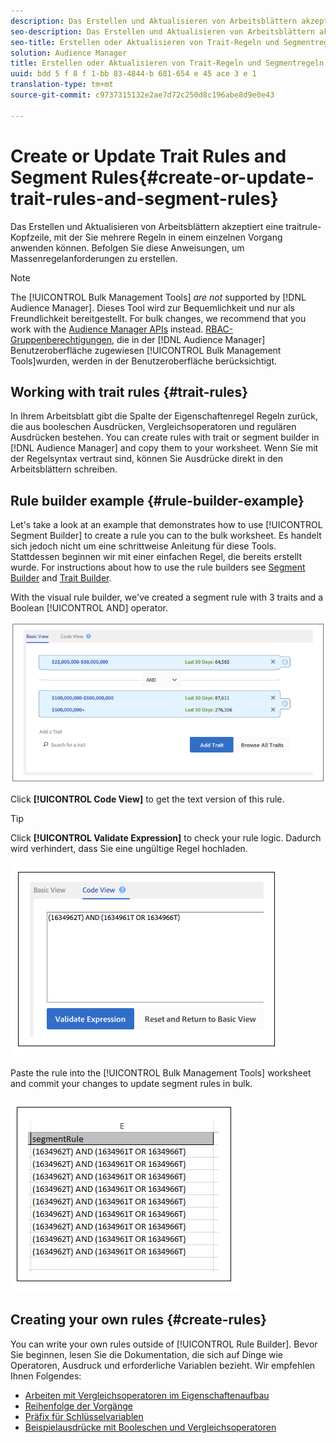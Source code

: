 ```yaml
---
description: Das Erstellen und Aktualisieren von Arbeitsblättern akzeptiert eine traitrule-Kopfzeile, mit der Sie mehrere Regeln in einem einzelnen Vorgang anwenden können. Befolgen Sie diese Anweisungen, um Massenregelanforderungen zu erstellen.
seo-description: Das Erstellen und Aktualisieren von Arbeitsblättern akzeptiert eine traitrule-Kopfzeile, mit der Sie mehrere Regeln in einem einzelnen Vorgang anwenden können. Befolgen Sie diese Anweisungen, um Massenregelanforderungen zu erstellen.
seo-title: Erstellen oder Aktualisieren von Trait-Regeln und Segmentregeln
solution: Audience Manager
title: Erstellen oder Aktualisieren von Trait-Regeln und Segmentregeln
uuid: bdd 5 f 8 f 1-bb 83-4844-b 681-654 e 45 ace 3 e 1
translation-type: tm+mt
source-git-commit: c9737315132e2ae7d72c250d8c196abe8d9e0e43

---
```



# Create or Update Trait Rules and Segment Rules{#create-or-update-trait-rules-and-segment-rules}

Das Erstellen und Aktualisieren von Arbeitsblättern akzeptiert eine traitrule-Kopfzeile, mit der Sie mehrere Regeln in einem einzelnen Vorgang anwenden können. Befolgen Sie diese Anweisungen, um Massenregelanforderungen zu erstellen.

<!-- 

<p>c_bulk_rules.xml </p>

 -->

>[!NOTE]
>
>The [!UICONTROL Bulk Management Tools] *are not* supported by [!DNL Audience Manager]. Dieses Tool wird zur Bequemlichkeit und nur als Freundlichkeit bereitgestellt. For bulk changes, we recommend that you work with the [Audience Manager APIs](../../api/rest-api-main/aam-api-getting-started.md) instead. [RBAC-Gruppenberechtigungen,](../../features/administration/administration-overview.md) die in der [!DNL Audience Manager] Benutzeroberfläche zugewiesen [!UICONTROL Bulk Management Tools]wurden, werden in der Benutzeroberfläche berücksichtigt.

## Working with trait rules {#trait-rules}

In Ihrem Arbeitsblatt gibt die Spalte der Eigenschaftenregel Regeln zurück, die aus booleschen Ausdrücken, Vergleichsoperatoren und regulären Ausdrücken bestehen. You can create rules with trait or segment builder in [!DNL Audience Manager] and copy them to your worksheet. Wenn Sie mit der Regelsyntax vertraut sind, können Sie Ausdrücke direkt in den Arbeitsblättern schreiben.

## Rule builder example {#rule-builder-example}

Let's take a look at an example that demonstrates how to use [!UICONTROL Segment Builder] to create a rule you can to the bulk worksheet. Es handelt sich jedoch nicht um eine schrittweise Anleitung für diese Tools. Stattdessen beginnen wir mit einer einfachen Regel, die bereits erstellt wurde. For instructions about how to use the rule builders see [Segment Builder](../../features/segments/segment-builder.md) and [Trait Builder](../../features/traits/about-trait-builder.md).

With the visual rule builder, we've created a segment rule with 3 traits and a Boolean [!UICONTROL AND] operator.

![](assets/visualrule.png)

Click **[!UICONTROL Code View]** to get the text version of this rule.

>[!TIP]
>
>Click **[!UICONTROL Validate Expression]** to check your rule logic. Dadurch wird verhindert, dass Sie eine ungültige Regel hochladen.

![](assets/coderule.png)

Paste the rule into the [!UICONTROL Bulk Management Tools] worksheet and commit your changes to update segment rules in bulk.

![](assets/segmentrule.png)

## Creating your own rules {#create-rules}

You can write your own rules outside of [!UICONTROL Rule Builder]. Bevor Sie beginnen, lesen Sie die Dokumentation, die sich auf Dinge wie Operatoren, Ausdruck und erforderliche Variablen bezieht. Wir empfehlen Ihnen Folgendes:

* [Arbeiten mit Vergleichsoperatoren im Eigenschaftenaufbau](../../features/traits/trait-comparison-operators.md)
* [Reihenfolge der Vorgänge](../../features/traits/trait-operator-precedence.md)
* [Präfix für Schlüsselvariablen](../../features/traits/trait-variable-prefixes.md)
* [Beispielausdrücke mit Booleschen und Vergleichsoperatoren](../../features/traits/trait-expression-samples.md)

